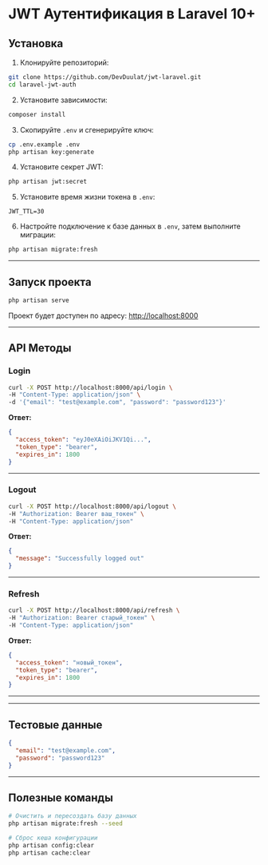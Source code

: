 # JWT Аутентификация в Laravel 10+


## Установка

1. Клонируйте репозиторий:

```bash
git clone https://github.com/DevDuulat/jwt-laravel.git
cd laravel-jwt-auth
````

2. Установите зависимости:

```bash
composer install
```

3. Скопируйте `.env` и сгенерируйте ключ:

```bash
cp .env.example .env
php artisan key:generate
```

4. Установите секрет JWT:

```bash
php artisan jwt:secret
```

5. Установите время жизни токена в `.env`:

```env
JWT_TTL=30
```

6. Настройте подключение к базе данных в `.env`, затем выполните миграции:

```bash
php artisan migrate:fresh
```

---

## Запуск проекта

```bash
php artisan serve
```

Проект будет доступен по адресу:
[http://localhost:8000](http://localhost:8000)

---

## API Методы

### Login

```bash
curl -X POST http://localhost:8000/api/login \
-H "Content-Type: application/json" \
-d '{"email": "test@example.com", "password": "password123"}'
```

**Ответ:**

```json
{
  "access_token": "eyJ0eXAiOiJKV1Qi...",
  "token_type": "bearer",
  "expires_in": 1800
}
```

---

### Logout

```bash
curl -X POST http://localhost:8000/api/logout \
-H "Authorization: Bearer ваш_токен" \
-H "Content-Type: application/json"
```

**Ответ:**

```json
{
  "message": "Successfully logged out"
}
```

---

### Refresh

```bash
curl -X POST http://localhost:8000/api/refresh \
-H "Authorization: Bearer старый_токен" \
-H "Content-Type: application/json"
```

**Ответ:**

```json
{
  "access_token": "новый_токен",
  "token_type": "bearer",
  "expires_in": 1800
}
```

---


---

## Тестовые данные

```json
{
  "email": "test@example.com",
  "password": "password123"
}
```

---

## Полезные команды

```bash
# Очистить и пересоздать базу данных
php artisan migrate:fresh --seed

# Сброс кеша конфигурации
php artisan config:clear
php artisan cache:clear
```

```
